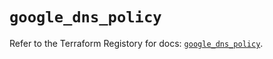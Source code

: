 # `google_dns_policy`

Refer to the Terraform Registory for docs: [`google_dns_policy`](https://registry.terraform.io/providers/hashicorp/google-beta/5.0.0/docs/resources/google_dns_policy).
